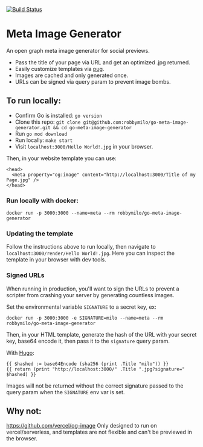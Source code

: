 [![Build Status](https://ci.rmilo.dev/api/badges/robbymilo/go-meta-image-generator/status.svg)](https://ci.rmilo.dev/robbymilo/go-meta-image-generator)

# Meta Image Generator

An open graph meta image generator for social previews.

- Pass the title of your page via URL and get an optimized .jpg returned.
- Easily customize templates via [pug](https://pugjs.org/api/getting-started.html).
- Images are cached and only generated once.
- URLs can be signed via query param to prevent image bombs.

## To run locally:
- Confirm Go is installed: `go version`
- Clone this repo: `git clone git@github.com:robbymilo/go-meta-image-generator.git && cd go-meta-image-generator`
- Run `go mod download`
- Run locally: `make start`
- Visit `localhost:3000/Hello World!.jpg` in your browser.

Then, in your website template you can use:

```
<head>
  <meta property="og:image" content="http://localhost:3000/Title of my Page.jpg" />
</head>
```

### Run locally with docker:

```
docker run -p 3000:3000 --name=meta --rm robbymilo/go-meta-image-generator
```

### Updating the template

Follow the instructions above to run locally, then navigate to `localhost:3000/render/Hello World!.jpg`. Here you can inspect the template in your browser with dev tools.

### Signed URLs

When running in production, you'll want to sign the URLs to prevent a scripter from crashing your server by generating countless images.

Set the environmental variable `SIGNATURE` to a secret key, ex:

```
docker run -p 3000:3000 -e SIGNATURE=milo --name=meta --rm robbymilo/go-meta-image-generator
```

Then, in your HTML template, generate the hash of the URL with your secret key, base64 encode it, then pass it to the `signature` query param.

With [Hugo](https://gohugo.io/):
```
{{ $hashed := base64Encode (sha256 (print .Title "milo")) }}
{{ return (print "http://localhost:3000/" .Title ".jpg?signature=" $hashed) }}
```

Images will not be returned without the correct signature passed to the query param when the `SIGNATURE` env var is set.

## Why not:
https://github.com/vercel/og-image Only designed to run on vercel/serverless, and templates are not flexible and can't be previewed in the browser.
